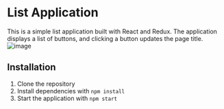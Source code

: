 # List Application

This is a simple list application built with React and Redux. The application displays a list of buttons, and clicking a button updates the page title.
![image](https://github.com/user-attachments/assets/5bd673c4-9721-4ec6-b020-db47aa67f6ff)



## Installation

1. Clone the repository
2. Install dependencies with `npm install`
3. Start the application with `npm start`
